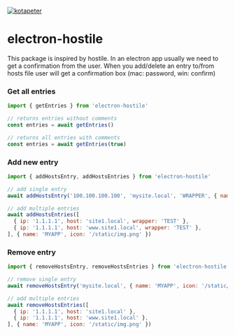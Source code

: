 [![kotapeter](https://circleci.com/gh/kotapeter/electron-hostile.svg?style=shield)](<https://app.circleci.com/pipelines/github/kotapeter/electron-hostile>)

# electron-hostile

This package is inspired by hostile. In an electron app usually we need to get a confirmation from the user.
When you add/delete an entry to/from hosts file user will get a confirmation box (mac: password, win: confirm)

### Get all entries

``` javascript
import { getEntries } from 'electron-hostile'

// returns entries without comments
const entries = await getEntries()

// returns all entries with comments
const entries = await getEntries(true)
```

### Add new entry
``` javascript
import { addHostsEntry, addHostsEntries } from 'electron-hostile'

// add single entry
await addHostsEntry('100.100.100.100', 'mysite.local', 'WRAPPER', { name: 'MYAPP', icon: '/static/img.png' })

// add multiple entries
await addHostsEntries([
  { ip: '1.1.1.1', host: 'site1.local', wrapper: 'TEST' },
  { ip: '1.1.1.1', host: 'www.site1.local', wrapper: 'TEST' },
], { name: 'MYAPP', icon: '/static/img.png' })
```

### Remove entry
``` javascript
import { removeHostsEntry, removeHostsEntries } from 'electron-hostile'

// remove single entry
await removeHostsEntry('mysite.local', { name: 'MYAPP', icon: '/static/img.png' })

// add multiple entries
await removeHostsEntries([
  { ip: '1.1.1.1', host: 'site1.local' },
  { ip: '1.1.1.1', host: 'www.site1.local' },
], { name: 'MYAPP', icon: '/static/img.png' })
```
